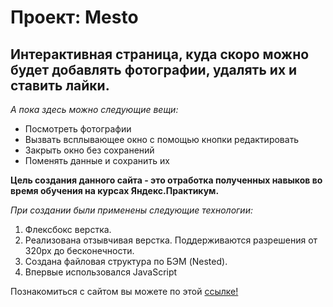 # Проект: Mesto
## Интерактивная страница, куда скоро можно будет добавлять фотографии, удалять их и ставить лайки.

*А пока здесь можно следующие вещи:*

* Посмотреть фотографии
* Вызвать всплывающее окно с помощью кнопки редактировать
* Закрыть окно без сохранений
* Поменять данные и сохранить их


**Цель создания данного сайта - это отработка полученных навыков во время обучения на курсах Яндекс.Практикум.**

_При создании были применены следующие технологии:_
1. Флексбокс верстка.
2. Реализована отзывчивая верстка. Поддерживаются разрешения от 320px до бесконечности.
3. Создана файловая структура по БЭМ (Nested).
4. Впервые использовался JavaScript

Познакомиться с сайтом вы можете по этой [ссылке!](https://dmitriish86.github.io/mesto/)
